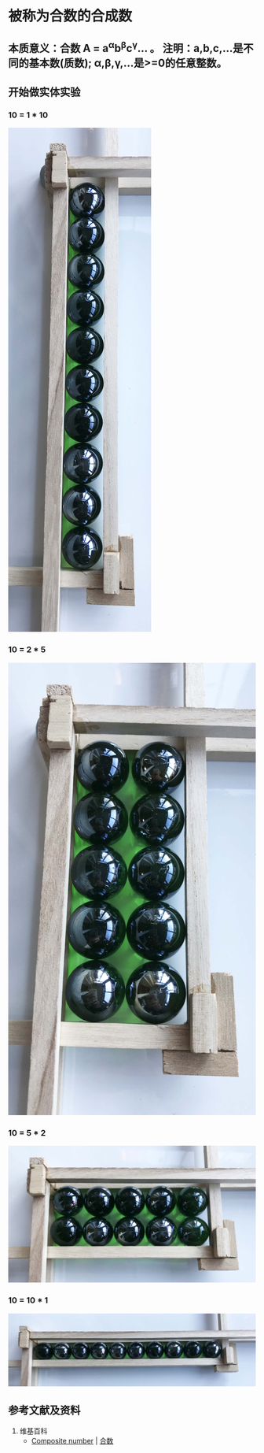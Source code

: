 # 被称为合数的合成数

## 本质意义：合数 A = a<sup>α</sup>b<sup>β</sup>c<sup>γ</sup>... 。 注明：a,b,c,...是不同的基本数(质数); α,β,γ,...是>=0的任意整数。 

## 开始做实体实验

### 10 = 1 * 10
![](/images/数论/基本数和合成数/被称为合数的合成数/1a1.jpg)

### 10 = 2 * 5
![](/images/数论/基本数和合成数/被称为合数的合成数/1a2.jpg)

### 10 = 5 * 2
![](/images/数论/基本数和合成数/被称为合数的合成数/1a3.jpg)

### 10 = 10 * 1
![](/images/数论/基本数和合成数/被称为合数的合成数/1a4.jpg)

## 参考文献及资料

1. 维基百科
	- [Composite number](https://en.wikipedia.org/wiki/Composite_number) |  [合数](https://zh.wikipedia.org/wiki/%E5%90%88%E6%95%B0) 
